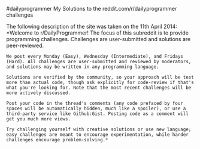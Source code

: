 #dailyprogrammer
My Solutions to the reddit.com/r/dailyprogrammer challenges

The following description of the site was taken on the 11th April 2014:
*Welcome to r/DailyProgrammer! The focus of this subreddit is to provide programming challenges. Challenges are user-submitted and solutions are peer-reviewed.

    We post every Monday (Easy), Wednesday (Intermediate), and Fridays (Hard). All challenges are user-submitted and reviewed by moderators, and solutions may be written in any programming language.

    Solutions are verified by the community, so your approach will be test more than actual code, though ask explicitly for code-review if that's what you're looking for. Note that the most recent challenges will be more actively discussed.

    Post your code in the thread's comments (any code prefaced by four spaces will be automatically hidden, much like a spoiler), or use a third-party service like Github:Gist. Posting code as a comment will get you much more views.

    Try challenging yourself with creative solutions or use new language; easy challenges are meant to encourage experimentation, while harder challenges encourage problem-solving.*
